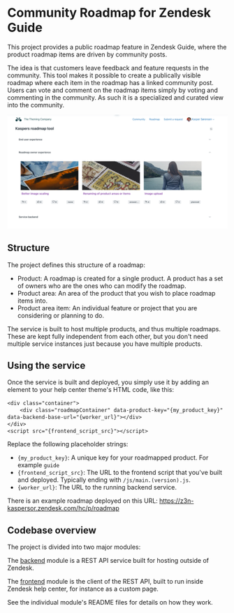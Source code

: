 # Community Roadmap for Zendesk Guide

This project provides a public roadmap feature in Zendesk Guide, where the product roadmap items are driven by community posts.

The idea is that customers leave feedback and feature requests in the community. This tool makes it possible to create a publically visible roadmap where each item in the roadmap has a linked community post. Users can vote and comment on the roadmap items simply by voting and commenting in the community. As such it is a specialized and curated view into the community.

![Screenshot of a roadmap created with this tool](screenshot.png "Screenshot")

## Structure

The project defines this structure of a roadmap:

* Product: A roadmap is created for a single product. A product has a set of owners who are the ones who can modify the roadmap.
* Product area: An area of the product that you wish to place roadmap items into.
* Product area item: An individual feature or project that you are considering or planning to do.

The service is built to host multiple products, and thus multiple roadmaps. These are kept fully independent from each other, but you don't need multiple service instances just because you have multiple products.

## Using the service

Once the service is built and deployed, you simply use it by adding an element to your help center theme's HTML code, like this:

```
<div class="container">
	<div class="roadmapContainer" data-product-key="{my_product_key}" data-backend-base-url="{worker_url}"></div>
</div>
<script src="{frontend_script_src}"></script>
```

Replace the following placeholder strings:

* `{my_product_key}`: A unique key for your roadmapped product. For example `guide`
* `{frontend_script_src}`: The URL to the frontend script that you've built and deployed. Typically ending with `/js/main.(version).js`.
* `{worker_url}`: The URL to the running backend service.

There is an example roadmap deployed on this URL: https://z3n-kaspersor.zendesk.com/hc/p/roadmap

## Codebase overview

The project is divided into two major modules:

The [backend](backend/README.md) module is a REST API service built for hosting outside of Zendesk.

The [frontend](frontend/README.md) module is the client of the REST API, built to run inside Zendesk help center, for instance as a custom page.

See the individual module's README files for details on how they work.
